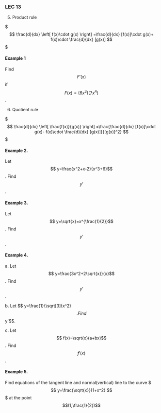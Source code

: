 ### LEC 13

5.  Product rule

$$$
\frac{d}{dx} \left[ f(x)\cdot g(x) \right] =\frac{d}{dx} [f(x)]\cdot g(x)+ f(x)\cdot \frac{d}{dx} [g(x)]
$$$

#### Example 1
Find $$F'(x)$$ if $$F(x)=(6x^3)(7x^4)$$.

6. Quotient rule

$$$
\frac{d}{dx} \left[ \frac{f(x)}{g(x)} \right] =\frac{\frac{d}{dx} [f(x)]\cdot g(x)- f(x)\cdot \frac{d}{dx} [g(x)]}{[g(x)]^2}
$$$

#### Example 2.
Let $$ y=\frac{x^2+x-2}{x^3+6}$$. Find $$y'$$.

#### Example 3.
Let $$ y=\sqrt{x}=x^{\frac{1}{2}}$$. Find $$y'$$.



#### Example 4.
a. Let $$ y=\frac{3x^2+2\sqrt{x}}{x}$$. Find $$y'$$.

b. Let $$ y=\frac{1}{\sqrt[3]{x^2}$$. Find $$y'$$.

c.  Let $$ f(x)=\sqrt{x}(a+bx)$$. Find $$f'(x)$$.

#### Example 5.

Find equations of the tangent line and normal(vertical) line to the curve
$$$
y=\frac{\sqrt{x}}{1+x^2}
$$$
at the point $$(1,\frac{1}{2})$$


